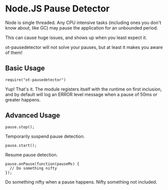 Node.JS Pause Detector
======================

Node is single threaded.  Any CPU intensive tasks (including ones you don't know about, like GC)
may pause the application for an unbounded period.

This can cause huge issues, and shows up when you least expect it.

ot-pausedetector will not solve your pauses, but at least it makes you aware of them!

Basic Usage
-----------

    require("ot-pausedetector")

Yup!  That's it.  The module registers itself with the runtime on first inclusion, and by default will log
an ERROR level message when a pause of 50ms or greater happens.

Advanced Usage
--------------

    pause.stop();

Temporarily suspend pause detection.

    pause.start();

Resume pause detection.

    pause.onPause(function(pauseMs) {
      // Do something nifty
    });

Do something nifty when a pause happens.  Nifty something not included.
